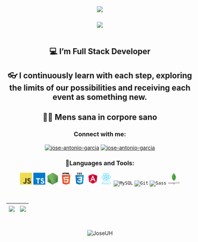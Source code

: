 
<h1 align="center">
  <a href="https://git.io/typing-svg">
    <img src="https://readme-typing-svg.herokuapp.com/?lines=Hello,+There!+👋;I'm+Jose....;Nice+to+meet+you!&center=true&size=30">
  </a>
</h1>
<div align="center"><img width="500px" src="https://user-images.githubusercontent.com/103496576/173243597-ada26875-c44b-4577-b92c-10b76032c950.gif" /></div>


<br />
<div align="center">
 
<h2 align="center">💻 I’m Full Stack Developer </h2>
 
 <h2 align="center">👓 I continuously learn with each step, exploring the limits of our possibilities and receiving each event as something new.</h2>
 <h2 align="center">🧗‍♂️ Mens sana in corpore sano</h2>
</div>
<h3 align="center">Connect with me:</h3>
<p align="center">
<a href="https://www.linkedin.com/in/jose-antonio-garc%C3%ADa-arenc%C3%B3n-536131209/" target="blank"><img align="center" src="https://raw.githubusercontent.com/rahuldkjain/github-profile-readme-generator/master/src/images/icons/Social/linked-in-alt.svg" alt="jose-antonio-garcia" height="30" width="40" /></a>
<a href="https://joseantoniogarcia.vercel.app/" target="blank"><img align="center" src="https://cutewallpaper.org/24/portfolio-png/mc-iti-web-certification-program.png" alt="jose-antonio-garcia" height="30" width="60" /></a>

</p>
<h3 align="center">🚀Languages and Tools:</h3>
<p align="center"> 
<code><img height="32" src="https://raw.githubusercontent.com/github/explore/80688e429a7d4ef2fca1e82350fe8e3517d3494d/topics/javascript/javascript.png" alt="Javascript"/></code>
<code><img height="32" src="https://raw.githubusercontent.com/github/explore/80688e429a7d4ef2fca1e82350fe8e3517d3494d/topics/typescript/typescript.png" alt="Typescript"/></code>
<code><img height="32" src="https://raw.githubusercontent.com/github/explore/80688e429a7d4ef2fca1e82350fe8e3517d3494d/topics/nodejs/nodejs.png" alt="Nodejs"/></code>
<code><img height="32" src="https://raw.githubusercontent.com/github/explore/80688e429a7d4ef2fca1e82350fe8e3517d3494d/topics/html/html.png" alt="HTML5"/></code>
<code><img height="32" src="https://raw.githubusercontent.com/github/explore/80688e429a7d4ef2fca1e82350fe8e3517d3494d/topics/css/css.png" alt="CSS"/></code>
<code><img height="32" src="https://raw.githubusercontent.com/github/explore/80688e429a7d4ef2fca1e82350fe8e3517d3494d/topics/angular/angular.png" alt="Angular"/></code>
 <code><img height="32" src="https://raw.githubusercontent.com/devicons/devicon/master/icons/react/react-original-wordmark.svg" alt="React"/></code>
<code><img height="32" src="https://d1.awsstatic.com/asset-repository/products/amazon-rds/1024px-MySQL.ff87215b43fd7292af172e2a5d9b844217262571.png" alt="MySQL"/></code>
 <code><img height="32" src="https://www.vectorlogo.zone/logos/git-scm/git-scm-icon.svg" alt="Git"/></code>
 <code><img height="32" src="https://upload.wikimedia.org/wikipedia/commons/thumb/9/96/Sass_Logo_Color.svg/1200px-Sass_Logo_Color.svg.png" alt="Sass"/></code>
<code><img height="32" src="https://raw.githubusercontent.com/devicons/devicon/master/icons/mongodb/mongodb-original-wordmark.svg" alt="MongoDB"/></code>
</p>
<br />
 
 |<img align="center" src="https://github-readme-stats.vercel.app/api/top-langs?username=JoseUH&bg_color=30,e96443,904e95&layout=compact&title_color=fff&text_color=fff" />|<img align="center" src="https://github-readme-stats.vercel.app/api?username=JoseUH&bg_color=30,e96443,904e95&title_color=fff&text_color=fff"/> |
| ------------- | ------------- |

<br />

<p align="center"> <img src="https://komarev.com/ghpvc/?username=JoseUH&label=Profile%20views&color=0e75b6&style=flat" alt="JoseUH" /> </p>
